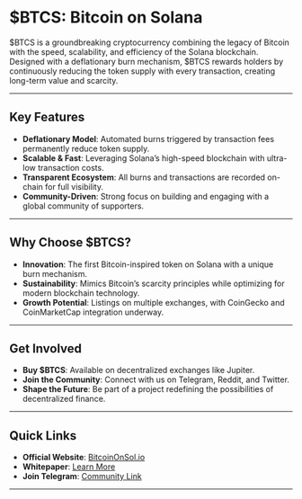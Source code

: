 # $BTCS: Bitcoin on Solana  

$BTCS is a groundbreaking cryptocurrency combining the legacy of Bitcoin with the speed, scalability, and efficiency of the Solana blockchain. Designed with a deflationary burn mechanism, $BTCS rewards holders by continuously reducing the token supply with every transaction, creating long-term value and scarcity.  

---

## Key Features  

- **Deflationary Model**: Automated burns triggered by transaction fees permanently reduce token supply.  
- **Scalable & Fast**: Leveraging Solana’s high-speed blockchain with ultra-low transaction costs.  
- **Transparent Ecosystem**: All burns and transactions are recorded on-chain for full visibility.  
- **Community-Driven**: Strong focus on building and engaging with a global community of supporters.  

---

## Why Choose $BTCS?  

- **Innovation**: The first Bitcoin-inspired token on Solana with a unique burn mechanism.  
- **Sustainability**: Mimics Bitcoin’s scarcity principles while optimizing for modern blockchain technology.  
- **Growth Potential**: Listings on multiple exchanges, with CoinGecko and CoinMarketCap integration underway.  

---

## Get Involved  

- **Buy $BTCS**: Available on decentralized exchanges like Jupiter.  
- **Join the Community**: Connect with us on Telegram, Reddit, and Twitter.  
- **Shape the Future**: Be part of a project redefining the possibilities of decentralized finance.  

---

## Quick Links  

- **Official Website**: [BitcoinOnSol.io](https://bitcoinonsol.io)  
- **Whitepaper**: [Learn More](https://bitcoinonsol.io/whitepaper)  
- **Join Telegram**: [Community Link](https://t.me/btcscto)  

---
